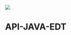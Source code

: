 [![](https://img.shields.io/badge/gitmoji-%20😜%20😍-FFDD67.svg?style=flat-square)](https://gitmoji.dev)
# API-JAVA-EDT